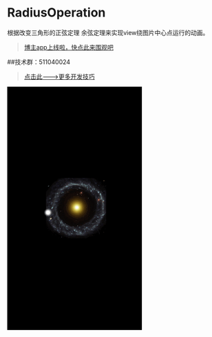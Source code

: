 # RadiusOperation

根据改变三角形的正弦定理 余弦定理来实现view绕图片中心点运行的动画。

> [博主app上线啦，快点此来围观吧](https://itunes.apple.com/us/app/it-blog-zi-xueios-kai-fa-jin/id1067787090?l=zh&ls=1&mt=8)<br>

##技术群：511040024

> [点击此--->更多开发技巧](http://allluckly.cf/) <br>

![(RadiusOperation)](https://github.com/AllLuckly/RadiusOperation/blob/master/123.gif?raw=true)
